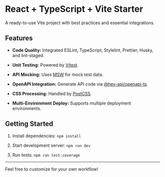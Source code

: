 # React + TypeScript + Vite Starter

A ready-to-use Vite project with best practices and essential integrations.

## Features

- **Code Quality:** Integrated ESLint, TypeScript, Stylelint, Prettier, Husky, and lint-staged.

- **Unit Testing:** Powered by [Vitest](https://vitest.dev/).

- **API Mocking:** Uses [MSW](https://mswjs.io/docs/quick-start) for mock test data.

- **OpenAPI Integration:** Generate API code via [@hey-api/openapi-ts](https://heyapi.dev/).

- **CSS Processing:** Handled by [PostCSS](https://postcss.org/).

- **Multi-Environment Deploy:** Supports multiple deployment environments.

## Getting Started

1. Install dependencies: `npm install`

2. Start development server: `npm run dev`

3. Run tests: `npm run test:coverage`

---

Feel free to customize for your own workflow!
